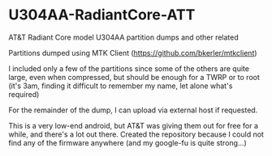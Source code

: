# U304AA-RadiantCore-ATT
AT&amp;T Radiant Core model U304AA partition dumps and other related


Partitions dumped using MTK Client (https://github.com/bkerler/mtkclient)

I included only a few of the partitions since some of the others are quite large, even when compressed, but 
should be enough for a TWRP or to root (it's 3am, finding it difficult to remember my name, let alone what's required)

For the remainder of the dump, I can upload via external host if requested.  


This is a very low-end android, but AT&T was giving them out for free for a while, and there's a lot out there.
Created the repository because I could not find any of the firmware anywhere (and my google-fu is quite strong...)


